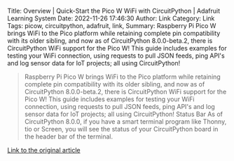 Title: Overview | Quick-Start the Pico W WiFi with CircuitPython | Adafruit Learning System
Date: 2022-11-26 17:46:30
Author: Link
Category: Link
Tags: picow, circuitpython, adafruit, link, 
Summary: Raspberry Pi Pico W brings WiFi to the Pico platform while retaining complete pin compatibility with its older sibling, and now as of CircuitPython 8.0.0-beta.2, there is CircuitPython WiFi support for the Pico W! This guide includes examples for testing your WiFi connection, using requests to pull JSON feeds, ping API's and log sensor data for IoT projects; all using CircuitPython!

> Raspberry Pi Pico W brings WiFi to the Pico platform while retaining complete pin compatibility with its older sibling, and now as of CircuitPython 8.0.0-beta.2, there is CircuitPython WiFi support for the Pico W! This guide includes examples for testing your WiFi connection, using requests to pull JSON feeds, ping API's and log sensor data for IoT projects; all using CircuitPython!
> Status Bar
> As of CircuitPython 8.0.0, if you have a smart terminal program like Thonny, tio or Screen, you will see the status of your CircuitPython board in the header bar of the terminal.

[Link to the original article](https://learn.adafruit.com/pico-w-wifi-with-circuitpython/overview)
